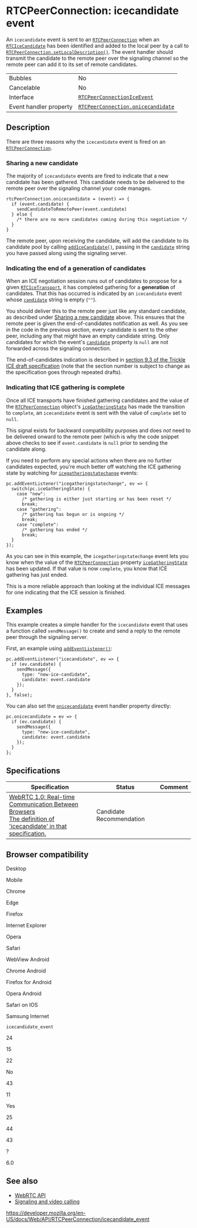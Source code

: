RTCPeerConnection: icecandidate event
=====================================

An `icecandidate` event is sent to an [`RTCPeerConnection`](../rtcpeerconnection) when an [`RTCIceCandidate`](../rtcicecandidate) has been identified and added to the local peer by a call to [`RTCPeerConnection.setLocalDescription()`](setlocaldescription). The event handler should transmit the candidate to the remote peer over the signaling channel so the remote peer can add it to its set of remote candidates.

<table><tbody><tr class="odd"><td>Bubbles</td><td>No</td></tr><tr class="even"><td>Cancelable</td><td>No</td></tr><tr class="odd"><td>Interface</td><td><a href="../rtcpeerconnectioniceevent"><code>RTCPeerConnectionIceEvent</code></a></td></tr><tr class="even"><td>Event handler property</td><td><a href="onicecandidate"><code>RTCPeerConnection.onicecandidate</code></a></td></tr></tbody></table>

Description
-----------

There are three reasons why the `icecandidate` event is fired on an [`RTCPeerConnection`](../rtcpeerconnection).

### Sharing a new candidate

The majority of `icecandidate` events are fired to indicate that a new candidate has been gathered. This candidate needs to be delivered to the remote peer over the signaling channel your code manages.

    rtcPeerConnection.onicecandidate = (event) => {
      if (event.candidate) {
        sendCandidateToRemotePeer(event.candidate)
      } else {
        /* there are no more candidates coming during this negotiation */
      }
    }

The remote peer, upon receiving the candidate, will add the candidate to its candidate pool by calling [`addIceCandidate()`](addicecandidate), passing in the [`candidate`](../rtcpeerconnectioniceevent/candidate) string you have passed along using the signaling server.

### Indicating the end of a generation of candidates

When an ICE negotiation session runs out of candidates to propose for a given [`RTCIceTransport`](../rtcicetransport), it has completed gathering for a **generation** of candidates. That this has occurred is indicated by an `icecandidate` event whose [`candidate`](../rtcpeerconnectioniceevent/candidate) string is empty (`""`).

You should deliver this to the remote peer just like any standard candidate, as described under [Sharing a new candidate](#sharing_a_new_candidate) above. This ensures that the remote peer is given the end-of-candidates notification as well. As you see in the code in the previous section, every candidate is sent to the other peer, including any that might have an empty candidate string. Only candidates for which the event's [`candidate`](../rtcpeerconnectioniceevent/candidate) property is `null` are not forwarded across the signaling connection.

The end-of-candidates indication is described in [section 9.3 of the Trickle ICE draft specification](https://datatracker.ietf.org/doc/html/draft-ietf-mmusic-trickle-ice-02#section-9.3) (note that the section number is subject to change as the specification goes through repeated drafts).

### Indicating that ICE gathering is complete

Once all ICE transports have finished gathering candidates and the value of the [`RTCPeerConnection`](../rtcpeerconnection) object's [`iceGatheringState`](icegatheringstate) has made the transition to `complete`, an `icecandidate` event is sent with the value of `complete` set to `null`.

This signal exists for backward compatibility purposes and does *not* need to be delivered onward to the remote peer (which is why the code snippet above checks to see if `event.candidate` is `null` prior to sending the candidate along.

If you need to perform any special actions when there are no further candidates expected, you're much better off watching the ICE gathering state by watching for [`icegatheringstatechange`](icegatheringstatechange_event) events:

    pc.addEventListener("icegatheringstatechange", ev => {
      switch(pc.iceGatheringState) {
        case "new":
          /* gathering is either just starting or has been reset */
          break;
        case "gathering":
          /* gathering has begun or is ongoing */
          break;
        case "complete":
          /* gathering has ended */
          break;
      }
    });

As you can see in this example, the `icegatheringstatechange` event lets you know when the value of the [`RTCPeerConnection`](../rtcpeerconnection) property [`iceGatheringState`](icegatheringstate) has been updated. If that value is now `complete`, you know that ICE gathering has just ended.

This is a more reliable approach than looking at the individual ICE messages for one indicating that the ICE session is finished.

Examples
--------

This example creates a simple handler for the `icecandidate` event that uses a function called `sendMessage()` to create and send a reply to the remote peer through the signaling server.

First, an example using [`addEventListener()`](../eventtarget/addeventlistener):

    pc.addEventListener("icecandidate", ev => {
      if (ev.candidate) {
        sendMessage({
          type: "new-ice-candidate",
          candidate: event.candidate
        });
      }
    }, false);

You can also set the [`onicecandidate`](onicecandidate) event handler property directly:

    pc.onicecandidate = ev => {
      if (ev.candidate) {
        sendMessage({
          type: "new-ice-candidate",
          candidate: event.candidate
        });
      }
    };

Specifications
--------------

<table><thead><tr class="header"><th>Specification</th><th>Status</th><th>Comment</th></tr></thead><tbody><tr class="odd"><td><a href="https://w3c.github.io/webrtc-pc/#event-icecandidate">WebRTC 1.0: Real-time Communication Between Browsers<br />
<span class="small">The definition of 'icecandidate' in that specification.</span></a></td><td><span class="spec-cr">Candidate Recommendation</span></td><td></td></tr></tbody></table>

Browser compatibility
---------------------

Desktop

Mobile

Chrome

Edge

Firefox

Internet Explorer

Opera

Safari

WebView Android

Chrome Android

Firefox for Android

Opera Android

Safari on IOS

Samsung Internet

`icecandidate_event`

24

15

22

No

43

11

Yes

25

44

43

?

6.0

See also
--------

-   [WebRTC API](../webrtc_api)
-   [Signaling and video calling](../webrtc_api/signaling_and_video_calling)

<a href="https://developer.mozilla.org/en-US/docs/Web/API/RTCPeerConnection/icecandidate_event" class="_attribution-link">https://developer.mozilla.org/en-US/docs/Web/API/RTCPeerConnection/icecandidate_event</a>
